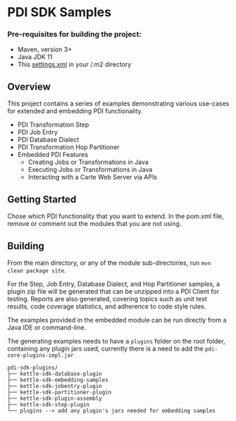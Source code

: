 # PDI SDK Samples

### Pre-requisites for building the project:
* Maven, version 3+
* Java JDK 11
* This [settings.xml](https://github.com/pentaho/maven-parent-poms/blob/master/maven-support-files/settings.xml) 
in your <user-home>/.m2 directory

## Overview

This project contains a series of examples demonstrating various use-cases for extended and embedding PDI functionality.

* PDI Transformation Step
* PDI Job Entry
* PDI Database Dialect
* PDI Transformation Hop Partitioner
* Embedded PDI Features
  * Creating Jobs or Transformations in Java
  * Executing Jobs or Transformations in Java
  * Interacting with a Carte Web Server via APIs

## Getting Started

Chose which PDI functionality that you want to extend. In the pom.xml file, remove or comment out the modules that you are not using.

## Building

From the main directory, or any of the module sub-directories, run `mvn clean package site`.

For the Step, Job Entry, Database Dialect, and Hop Partitioner samples, a plugin zip file will be generated that can be unzipped into a PDI Client for testing.  Reports are also generated, covering topics such as unit test results, code coverage statistics, and adherence to code style rules.

The examples provided in the embedded module can be run directly from a Java IDE or command-line.

The generating examples needs to have a `plugins` folder on the root folder, containing any plugin jars used, currently there is a need to add
the `pdi-core-plugins-impl.jar` 

```
pdi-sdk-plugins/
├── kettle-sdk-database-plugin
├── kettle-sdk-embedding-samples
├── kettle-sdk-jobentry-plugin
├── kettle-sdk-partitioner-plugin
├── kettle-sdk-plugin-assembly
├── kettle-sdk-step-plugin
└── plugins --> add any plugin's jars needed for embedding samples
```